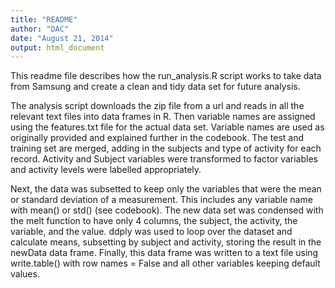 ```yaml
---
title: "README"
author: "DAC"
date: "August 21, 2014"
output: html_document
---
```


This readme file describes how the run_analysis.R script works to take data from Samsung and create a clean and tidy data set for future analysis.

The analysis script downloads the zip file from a url and reads in all the relevant text files into data frames in R. Then variable names are assigned using the features.txt file for the actual data set. Variable names are used as originally provided and explained further in the codebook. The test and training set are merged, adding in the subjects and type of activity for each record. Activity and Subject variables were transformed to factor variables and activity levels were labelled appropriately. 

Next, the data was subsetted to keep only the variables that were the mean or standard deviation of a measurement. This includes any variable name with mean() or std() (see codebook). The new data set was condensed with the melt function to have only 4 columns, the subject, the activity, the variable, and the value. ddply was used to loop over the dataset and calculate means, subsetting by subject and activity, storing the result in the newData data frame. Finally, this data frame was written to a text file using write.table() with row names  = False and all other variables keeping default values.

